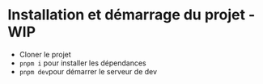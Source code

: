 # Installation et démarrage du projet - WIP

- Cloner le projet
- `pnpm i` pour installer les dépendances
- `pnpm dev`pour démarrer le serveur de dev
